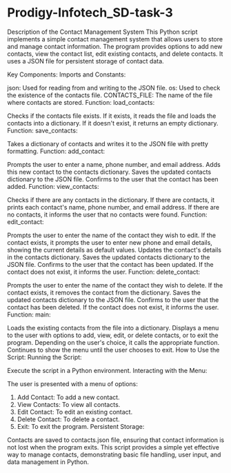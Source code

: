 # Prodigy-Infotech_SD-task-3

Description of the Contact Management System
This Python script implements a simple contact management system that allows users to store and manage contact information. The program provides options to add new contacts, view the contact list, edit existing contacts, and delete contacts. It uses a JSON file for persistent storage of contact data.

Key Components:
Imports and Constants:

json: Used for reading from and writing to the JSON file.
os: Used to check the existence of the contacts file.
CONTACTS_FILE: The name of the file where contacts are stored.
Function: load_contacts:

Checks if the contacts file exists.
If it exists, it reads the file and loads the contacts into a dictionary.
If it doesn't exist, it returns an empty dictionary.
Function: save_contacts:

Takes a dictionary of contacts and writes it to the JSON file with pretty formatting.
Function: add_contact:

Prompts the user to enter a name, phone number, and email address.
Adds this new contact to the contacts dictionary.
Saves the updated contacts dictionary to the JSON file.
Confirms to the user that the contact has been added.
Function: view_contacts:

Checks if there are any contacts in the dictionary.
If there are contacts, it prints each contact's name, phone number, and email address.
If there are no contacts, it informs the user that no contacts were found.
Function: edit_contact:

Prompts the user to enter the name of the contact they wish to edit.
If the contact exists, it prompts the user to enter new phone and email details, showing the current details as default values.
Updates the contact's details in the contacts dictionary.
Saves the updated contacts dictionary to the JSON file.
Confirms to the user that the contact has been updated.
If the contact does not exist, it informs the user.
Function: delete_contact:

Prompts the user to enter the name of the contact they wish to delete.
If the contact exists, it removes the contact from the dictionary.
Saves the updated contacts dictionary to the JSON file.
Confirms to the user that the contact has been deleted.
If the contact does not exist, it informs the user.
Function: main:

Loads the existing contacts from the file into a dictionary.
Displays a menu to the user with options to add, view, edit, or delete contacts, or to exit the program.
Depending on the user's choice, it calls the appropriate function.
Continues to show the menu until the user chooses to exit.
How to Use the Script:
Running the Script:

Execute the script in a Python environment.
Interacting with the Menu:

The user is presented with a menu of options:
1. Add Contact: To add a new contact.
2. View Contacts: To view all contacts.
3. Edit Contact: To edit an existing contact.
4. Delete Contact: To delete a contact.
5. Exit: To exit the program.
Persistent Storage:

Contacts are saved to contacts.json file, ensuring that contact information is not lost when the program exits.
This script provides a simple yet effective way to manage contacts, demonstrating basic file handling, user input, and data management in Python.
